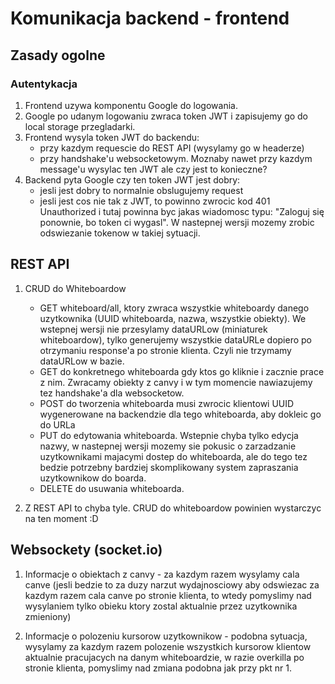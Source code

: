 # Komunikacja backend - frontend

## Zasady ogolne

### Autentykacja

1. Frontend uzywa komponentu Google do logowania.
2. Google po udanym logowaniu zwraca token JWT i zapisujemy go do local storage przegladarki.
3. Frontend wysyla token JWT do backendu:
    - przy kazdym requescie do REST API (wysylamy go w headerze)
    - przy handshake'u websocketowym. Moznaby nawet przy kazdym message'u wysylac ten JWT ale czy jest to konieczne?
4. Backend pyta Google czy ten token JWT jest dobry:
    - jesli jest dobry to normalnie obslugujemy request
    - jesli jest cos nie tak z JWT, to powinno zwrocic kod 401 Unauthorized i tutaj powinna byc jakas wiadomosc typu: "Zaloguj się ponownie, bo token ci wygasl". W nastepnej wersji mozemy zrobic odswiezanie tokenow w takiej sytuacji.

## REST API
1. CRUD do Whiteboardow
    - GET whiteboard/all, ktory zwraca wszystkie whiteboardy danego uzytkownika (UUID whiteboarda, nazwa, wszystkie obiekty). We wstepnej wersji nie przesylamy dataURLow (miniaturek whiteboardow), tylko generujemy wszystkie dataURLe dopiero po otrzymaniu response'a po stronie klienta. Czyli nie trzymamy dataURLow w bazie. 
    - GET do konkretnego whiteboarda gdy ktos go kliknie i zacznie prace z nim. Zwracamy obiekty z canvy i w tym momencie nawiazujemy tez handshake'a dla websocketow. 
    - POST do tworzenia whiteboarda musi zwrocic klientowi UUID wygenerowane na backendzie dla tego whiteboarda, aby dokleic go do URLa
    - PUT do edytowania whiteboarda. Wstepnie chyba tylko edycja nazwy, w nastepnej wersji mozemy sie pokusic o zarzadzanie uzytkownikami majacymi dostep do whiteboarda, ale do tego tez bedzie potrzebny bardziej skomplikowany system zapraszania uzytkownikow do boarda.
    - DELETE do usuwania whiteboarda.

2. Z REST API to chyba tyle. CRUD do whiteboardow powinien wystarczyc na ten moment :D

## Websockety (socket.io)
1. Informacje o obiektach z canvy - za kazdym razem wysylamy cala canve (jesli bedzie to za duzy narzut wydajnosciowy aby odswiezac za kazdym razem cala canve po stronie klienta, to wtedy pomyslimy nad wysylaniem tylko obieku ktory zostal aktualnie przez uzytkownika zmieniony)

2. Informacje o polozeniu kursorow uzytkownikow - podobna sytuacja, wysylamy za kazdym razem polozenie wszystkich kursorow klientow aktualnie pracujacych na danym whiteboardzie, w razie overkilla po stronie klienta, pomyslimy nad zmiana podobna jak przy pkt nr 1.
